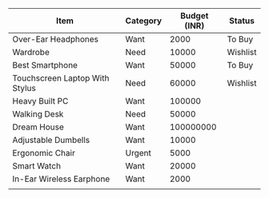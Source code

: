 

| Item                           | Category | Budget (INR) | Status   |
| ------------------------------ | -------- | ------------ | -------- |
| Over-Ear Headphones            | Want     | 2000         | To Buy   |
| Wardrobe                       | Need     | 10000        | Wishlist |
| Best Smartphone                | Want     | 50000        | To Buy   |
| Touchscreen Laptop With Stylus | Need     | 60000        | Wishlist |
| Heavy Built PC                 | Want     | 100000       |          |
| Walking Desk                   | Need     | 50000        |          |
| Dream House                    | Want     | 100000000    |          |
| Adjustable Dumbells            | Want     | 10000        |          |
| Ergonomic Chair                | Urgent   | 5000         |          |
| Smart Watch                    | Want     | 20000        |          |
| In-Ear Wireless Earphone       | Want     | 2000         |          |
|                                |          |              |          |

